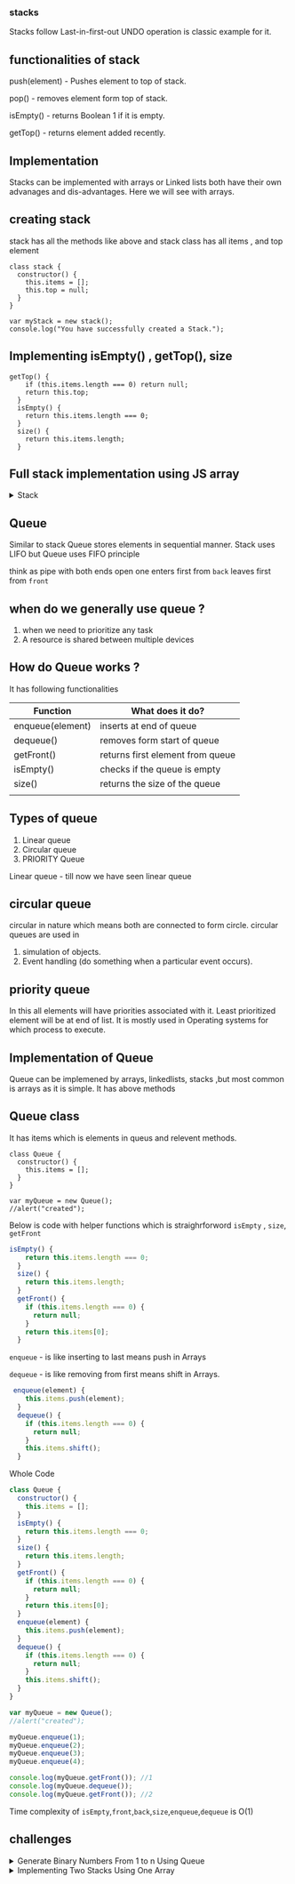 ### stacks

Stacks follow Last-in-first-out
UNDO operation is classic example for it.

## functionalities of stack

push(element) - Pushes element to top of stack.

pop() - removes element form top of stack.

isEmpty() - returns Boolean 1 if it is empty.

getTop() - returns element added recently.

## Implementation

Stacks can be implemented with arrays or Linked lists
both have their own advanages and dis-advantages.
Here we will see with arrays.

## creating stack

stack has all the methods like above and stack class has
all items , and top element

```
class stack {
  constructor() {
    this.items = [];
    this.top = null;
  }
}

var myStack = new stack();
console.log("You have successfully created a Stack.");

```

## Implementing isEmpty() , getTop(), size

```
getTop() {
    if (this.items.length === 0) return null;
    return this.top;
  }
  isEmpty() {
    return this.items.length === 0;
  }
  size() {
    return this.items.length;
  }
```

## Full stack implementation using JS array

<details><summary>Stack</summary>
<p>

```javascript
class stack {
  constructor() {
    this.items = [];
    this.top = null;
  }
  getTop() {
    if (this.items.length === 0) return null;
    return this.top;
  }
  isEmpty() {
    return this.items.length === 0;
  }
  size() {
    return this.items.length;
  }
  push(element) {
    this.items.push(element);
    this.top = element;
  }
  pop() {
    if (this.items.length !== 0) {
      if (this.items.length === 1) {
        this.top = null;
        return this.items.pop();
      } else {
        this.top = this.items[this.items.length - 2];
        return this.items.pop();
      }
    } else return null;
  }
}

var myStack = new stack();
console.log("You have successfully created a Stack.");

for (var i = 0; i < 5; i++) {
  myStack.push(i);
}
console.log("Is stack empty? " + myStack.isEmpty());
console.log("top: " + myStack.getTop());

for (var i = 0; i < 5; i++) {
  console.log("Element poped" + myStack.pop());
  console.log("top :" + myStack.getTop());
}
```

| Operation | Time Complexity |
| --------- | --------------- |
| isEmpty   | O(1)            |
| top       | O(1)            |
| size      | O(1)            |
| push      | O(1)            |
| pop       | O(1)            |
|           |                 |

</p>

</details>

## Queue

Similar to stack Queue stores elements in sequential manner.
Stack uses LIFO but
Queue uses FIFO principle

think as pipe with both ends open
one enters first from `back`
leaves first from `front`

## when do we generally use queue ?

1. when we need to prioritize any task
2. A resource is shared between multiple devices

## How do Queue works ?

It has following functionalities

| Function         | What does it do?                 |
| ---------------- | -------------------------------- |
| enqueue(element) | inserts at end of queue          |
| dequeue()        | removes form start of queue      |
| getFront()       | returns first element from queue |
| isEmpty()        | checks if the queue is empty     |
| size()           | returns the size of the queue    |
|                  |                                  |

## Types of queue

1. Linear queue
2. Circular queue
3. PRIORITY Queue

Linear queue - till now we have seen linear queue

## circular queue

circular in nature which means both are connected to form circle.
circular queues are used in

1. simulation of objects.
2. Event handling (do something when a particular event occurs).

## priority queue

In this all elements will have priorities associated with it.
Least prioritized element will be at end of list.
It is mostly used in Operating systems for which
process to execute.

## Implementation of Queue

Queue can be implemened by arrays, linkedlists, stacks ,but most common is arrays as it is simple. It has above methods

## Queue class

It has items which is elements in queus and relevent methods.

```
class Queue {
  constructor() {
    this.items = [];
  }
}

var myQueue = new Queue();
//alert("created");
```

Below is code with helper functions which is straighrforword
`isEmpty` , `size`, `getFront`

```javascript
isEmpty() {
    return this.items.length === 0;
  }
  size() {
    return this.items.length;
  }
  getFront() {
    if (this.items.length === 0) {
      return null;
    }
    return this.items[0];
  }
```

`enqueue` - is like inserting to last means push in Arrays

`dequeue` - is like removing from first means shift in
Arrays.

```javascript
 enqueue(element) {
    this.items.push(element);
  }
  dequeue() {
    if (this.items.length === 0) {
      return null;
    }
    this.items.shift();
  }
```

Whole Code

```javascript
class Queue {
  constructor() {
    this.items = [];
  }
  isEmpty() {
    return this.items.length === 0;
  }
  size() {
    return this.items.length;
  }
  getFront() {
    if (this.items.length === 0) {
      return null;
    }
    return this.items[0];
  }
  enqueue(element) {
    this.items.push(element);
  }
  dequeue() {
    if (this.items.length === 0) {
      return null;
    }
    this.items.shift();
  }
}

var myQueue = new Queue();
//alert("created");

myQueue.enqueue(1);
myQueue.enqueue(2);
myQueue.enqueue(3);
myQueue.enqueue(4);

console.log(myQueue.getFront()); //1
console.log(myQueue.dequeue());
console.log(myQueue.getFront()); //2
```

Time complexity of `isEmpty`,`front`,`back`,`size`,`enqueue`,`dequeue` is O(1)

## challenges

<details><summary>Generate Binary Numbers From 1 to n Using Queue
</summary>
<p>

```
pattern is from current number two numbers are creted by appending 0 and 1
1 ,10,11
10,100,101
11,110,111 so on...
```

```
https://www.youtube.com/watch?v=kL9KgvZs4e0
```

```javascript
function findBin(n) {
  let result = [];
  let myQueue = new Queue();
  myQueue.enqueue(1);
  for (var i = 0; i < n; i++) {
    result.push(myQueue.dequeue());
    var s1 = result[i] + "0";
    var s2 = result[i] + "1";
    myQueue.enqueue(s1);
    myQueue.enqueue(s2);
  }
  return result;
}
```

```
The time complexity of this solution is in O(n)O(n)
```

</p>

</details>

<details><summary>Implementing Two Stacks Using One Array
</summary>
<p>

```
maintaing 2 tops in array.
top1 grows from left
top2 grows from right
push1/push2 - we can push till top1<top2-1 //as it is max lengh
pop1 - top1>=0
pop2 - top2 <size
```

```

```

```javascript
class twostacks {
  constructor(s) {
    this.arr = [];
    this.size = s;
    this.top1 = -1;
    this.top2 = s;
  }
  push1(value) {
    if (this.top1 < this.top2 - 1) {
      this.top1++;
      this.arr[this.top1] = value;
    }
  }
  push2(value) {
    if (this.top1 < this.top2 - 1) {
      this.top2--;
      this.arr[this.top2] = value;
    }
  }
  pop1() {
    if (this.top1 >= 0) {
      let value = this.arr[this.top1];
      this.top1--;
      return value;
    } else {
      return -1;
    }
  }
  pop2() {
    if (this.top2 < this.size) {
      let value = this.arr[this.top2];
      this.top2++;
      return value;
    } else {
      return -1;
    }
  }
  print() {
    console.log(this.arr);
  }
}

let mystack = new twostacks(3);
mystack.push1(0);
mystack.push2(2);
mystack.push1(1);
mystack.print(); // 0,1,2
mystack.pop1();
mystack.print();
```

```
All the operations take constant time because the array is being indexed and not resized.
```

</p>

</details>
